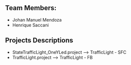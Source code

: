 ## Team Members:

- Johan Manuel Mendoza
- Henrique Saccani

## Projects Descriptions

- StateTrafficLight_OneYLed.project --> TrafficLight - SFC
- TrafficLight.project --> TrafficLight - FB

